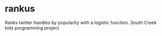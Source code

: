 # rankus
Ranks twitter handles by popularity with a logistic function. South Creek kids programming project
